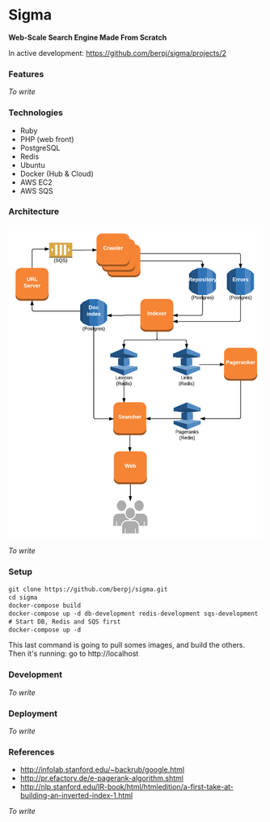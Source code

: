 # Sigma

**Web-Scale Search Engine Made From Scratch**

In active development: https://github.com/berpj/sigma/projects/2

### Features

*To write*

### Technologies

- Ruby
- PHP (web front)
- PostgreSQL
- Redis
- Ubuntu
- Docker (Hub & Cloud)
- AWS EC2
- AWS SQS


### Architecture

![Architecture diagram](https://raw.githubusercontent.com/berpj/sigma/master/diagram.png)

*To write*


### Setup

    git clone https://github.com/berpj/sigma.git
    cd sigma
    docker-compose build
    docker-compose up -d db-development redis-development sqs-development # Start DB, Redis and SQS first
    docker-compose up -d

This last command is going to pull somes images, and build the others. Then it's running: go to http://localhost


### Development

*To write*


### Deployment

*To write*


### References

- http://infolab.stanford.edu/~backrub/google.html
- http://pr.efactory.de/e-pagerank-algorithm.shtml
- http://nlp.stanford.edu/IR-book/html/htmledition/a-first-take-at-building-an-inverted-index-1.html

*To write*
